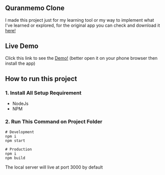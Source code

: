 ## Quranmemo Clone

I made this project just for my learning tool or my way to implement what I've learned or explored, for the original app you can check and download it [here!](https://play.google.com/store/apps/details?id=com.ndeztea.quranmemocommunity&hl=en)

## Live Demo 

Click this link to see the [Demo!](https://quranmemo.vercel.app/) (better open it on your phone browser then install the app)

## How to run this project

### 1. Install All Setup Requirement

- NodeJs
- NPM

### 2. Run This Command on Project Folder

``` 
# Development
npm i
npm start

# Production
npm i
npm build
```

The local server will live at port 3000 by default
